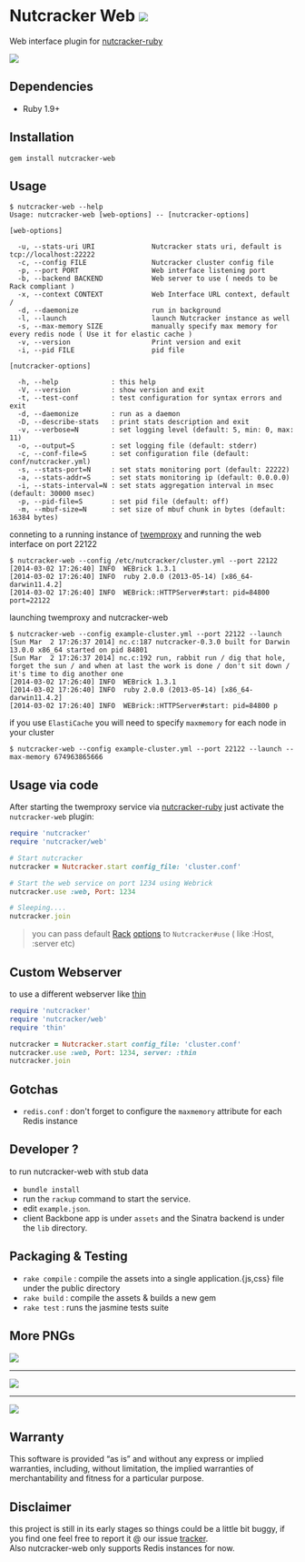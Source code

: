 Nutcracker Web <a href="https://rubygems.org/gems/nutcracker-web"><img src=https://fury-badge.herokuapp.com/rb/nutcracker-web.png></a> 
=============

Web interface plugin for [nutcracker-ruby](https://github.com/kontera-technologies/nutcracker)<br/>


<img src="https://github.com/kontera-technologies/nutcracker-web/raw/master/pics/pic3.png"/></br>

## Dependencies
- Ruby 1.9+

## Installation
```
gem install nutcracker-web
```

## Usage
```
$ nutcracker-web --help
Usage: nutcracker-web [web-options] -- [nutcracker-options]

[web-options]

  -u, --stats-uri URI              Nutcracker stats uri, default is tcp://localhost:22222
  -c, --config FILE                Nutcracker cluster config file
  -p, --port PORT                  Web interface listening port
  -b, --backend BACKEND            Web server to use ( needs to be Rack compliant )
  -x, --context CONTEXT            Web Interface URL context, default /
  -d, --daemonize                  run in background
  -l, --launch                     launch Nutcracker instance as well
  -s, --max-memory SIZE            manually specify max memory for every redis node ( Use it for elastic cache )
  -v, --version                    Print version and exit
  -i, --pid FILE                   pid file

[nutcracker-options]

  -h, --help             : this help
  -V, --version          : show version and exit
  -t, --test-conf        : test configuration for syntax errors and exit
  -d, --daemonize        : run as a daemon
  -D, --describe-stats   : print stats description and exit
  -v, --verbose=N        : set logging level (default: 5, min: 0, max: 11)
  -o, --output=S         : set logging file (default: stderr)
  -c, --conf-file=S      : set configuration file (default: conf/nutcracker.yml)
  -s, --stats-port=N     : set stats monitoring port (default: 22222)
  -a, --stats-addr=S     : set stats monitoring ip (default: 0.0.0.0)
  -i, --stats-interval=N : set stats aggregation interval in msec (default: 30000 msec)
  -p, --pid-file=S       : set pid file (default: off)
  -m, --mbuf-size=N      : set size of mbuf chunk in bytes (default: 16384 bytes)

```

conneting to a running instance of [twemproxy](https://github.com/twitter/twemproxy) and running the web interface on port 22122
```
$ nutcracker-web --config /etc/nutcracker/cluster.yml --port 22122
[2014-03-02 17:26:40] INFO  WEBrick 1.3.1
[2014-03-02 17:26:40] INFO  ruby 2.0.0 (2013-05-14) [x86_64-darwin11.4.2]
[2014-03-02 17:26:40] INFO  WEBrick::HTTPServer#start: pid=84800 port=22122
```

launching twemproxy and nutcracker-web
```
$ nutcracker-web --config example-cluster.yml --port 22122 --launch
[Sun Mar  2 17:26:37 2014] nc.c:187 nutcracker-0.3.0 built for Darwin 13.0.0 x86_64 started on pid 84801
[Sun Mar  2 17:26:37 2014] nc.c:192 run, rabbit run / dig that hole, forget the sun / and when at last the work is done / don't sit down / it's time to dig another one
[2014-03-02 17:26:40] INFO  WEBrick 1.3.1
[2014-03-02 17:26:40] INFO  ruby 2.0.0 (2013-05-14) [x86_64-darwin11.4.2]
[2014-03-02 17:26:40] INFO  WEBrick::HTTPServer#start: pid=84800 p
```

if you use `ElastiCache` you will need to specify  `maxmemory` for each node in your cluster
```
$ nutcracker-web --config example-cluster.yml --port 22122 --launch --max-memory 674963865666
```

## Usage via code
After starting the twemproxy service via [nutcracker-ruby](https://github.com/kontera-technologies/nutcracker) just activate the `nutcracker-web` plugin:
```ruby
require 'nutcracker'
require 'nutcracker/web'

# Start nutcracker
nutcracker = Nutcracker.start config_file: 'cluster.conf'

# Start the web service on port 1234 using Webrick
nutcracker.use :web, Port: 1234

# Sleeping....
nutcracker.join
```

> you can pass default [Rack](https://github.com/rack/rack) [options](https://github.com/rack/rack/blob/master/lib/rack/server.rb#L187..L199) to `Nutcracker#use` ( like :Host, :server etc)

## Custom Webserver
to use a different webserver like [thin](http://code.macournoyer.com/thin/)

```ruby
require 'nutcracker'
require 'nutcracker/web'
require 'thin'

nutcracker = Nutcracker.start config_file: 'cluster.conf'
nutcracker.use :web, Port: 1234, server: :thin
nutcracker.join
```

## Gotchas
- `redis.conf` : don't forget to configure the `maxmemory` attribute for each Redis instance

## Developer ?
to run nutcracker-web with stub data
- `bundle install`
- run the `rackup` command to start the service.
- edit `example.json`.
- client Backbone app is under `assets` and the Sinatra backend is under the `lib` directory.

## Packaging & Testing
- `rake compile` : compile the assets into a single application.{js,css} file under the public directory
- `rake build` : compile the assets & builds a new gem
- `rake test` : runs the jasmine tests suite

## More PNGs
<img src="https://github.com/kontera-technologies/nutcracker-web/raw/master/pics/pic1.png"/></br>
<hr>
<img src="https://github.com/kontera-technologies/nutcracker-web/raw/master/pics/pic2.png"/></br>
<hr>
<img src="https://github.com/kontera-technologies/nutcracker-web/raw/master/pics/pic4.png"/></br>

## Warranty
This software is provided “as is” and without any express or implied warranties, including, without limitation, the implied warranties of merchantability and fitness for a particular purpose.

## Disclaimer
this project is still in its early stages so things could be a little bit buggy, if you find one feel free to report it @ our issue [tracker](https://github.com/kontera-technologies/nutcracker-web/issues).<br/>
Also nutcracker-web only supports Redis instances for now.
